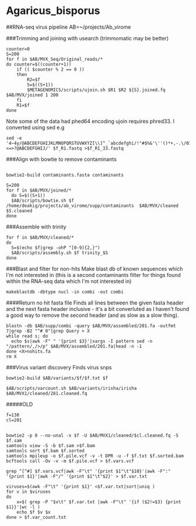 # Agaricus_bisporus

##RNA-seq virus pipeline 
AB=~/projects/Ab_virome

###Trimming and joining with usearch (trimmomatic may be better)
```shell
counter=0
S=200
for f in $AB/MVX_Seq/Original_reads/*
do counter=$((counter+1))
    if (( $counter % 2 == 0 ))
    then
        R2=$f
        S=$((S+1))
        $METAGENOMICS/scripts/ujoin.sh $R1 $R2 ${S}.joined.fq $AB/MVX/joined 1 200
    fi
    R1=$f
done
```
Note some of the data had phed64 encoding ujoin requires phred33. I converted using sed e.g
```shell
sed -e '4~4y/@ABCDEFGHIJKLMNOPQRSTUVWXYZ[\\]^_`abcdefghi/!"#$%&'\''()*+,-.\/0123456789:;<=>?@ABCDEFGHIJ/' $f_R1.fastq >$f_R1_33.fastq
```

###Align with bowtie to remove contaminants
```shell

bowtie2-build contaminants.fasta contaminants

S=200
for f in $AB/MVX/joined/*
  do S=$((S+1))
  $AB/scripts/bowtie.sh $f /home/deakig/projects/ab_virome/supp/contaminants  $AB/MVX/cleaned $S.cleaned
done
```

###Assemble with trinity
```shell
for f in $AB/MVX/cleaned/*
do
  S=$(echo $f|grep -ohP "[0-9]{2,}")
  $AB/scripts/assembly.sh $f trinity_$S
done
```

###Blast and filter for non-hits
Make blast db of known sequences which I'm not interested in (this is a second contaminants filter for things found within the RNA-seq data which I'm not interested in) 
```shell
makeblastdb -dbtype nucl -in combi -out combi
```

####Return no hit fasta file 
Finds all lines between the given fasta header and the next fasta header inclusive - it's a bit converluted as I haven't found a good way to remove the second header (and as slow as a slow thing).
```shell
blastn -db $AB/supp/combi -query $AB/MVX/assembled/201.fa -outfmt 7|grep -B2 "^# 0"|grep Query > X
while read s; do
  echo $s|awk -F" " '{print $3}'|xargs -I pattern sed -n "/pattern/,/>/p" $AB/MVX/assembled/201.fa|head -n -1 
done <X>nohits.fa
rm X
```

###Virus variant discovery
Finds virus snps

```
bowtie2-build $AB/variants/$f/$f.txt $f

$AB/scripts/varcount.sh $AB/variants/irisha/irisha $AB/MVX1/cleaned/281.cleaned.fq
```
#####OLD
```shell
f=138
cl=201


bowtie2 -p 8 --no-unal -x $f -U $AB/MVX1/cleaned/$cl.cleaned.fq -S $f.sam
samtools view -S -b $f.sam >$f.bam
samtools sort $f.bam $f.sorted
samtools mpileup -o $f.pile.vcf -v -t DPR -u -f $f.txt $f.sorted.bam
bcftools call -Ov -v -m $f.pile.vcf > $f.vars.vcf

grep ^[^#] $f.vars.vcf|awk -F"\t" '{print $1"\t"$10}'|awk -F":" '{print $1}'|awk -F"/" '{print $1"\t"$2}' > $f.var.txt

viruses=$(awk -F"\t" '{print $1}' <$f.var.txt|sort|uniq )
for v in $viruses
do
    x=$( grep -P "$v\t" $f.var.txt |awk -F"\t" '{if ($2!=$3) {print $1}}'|wc -l )
    echo $f $v $x
done > $f.var_count.txt
```
